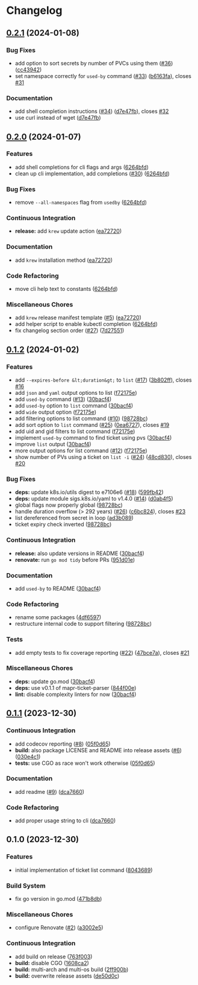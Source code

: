 # Changelog

## [0.2.1](https://github.com/nobbs/kubectl-mapr-ticket/compare/v0.2.0...v0.2.1) (2024-01-08)


### Bug Fixes

* add option to sort secrets by number of PVCs using them ([#36](https://github.com/nobbs/kubectl-mapr-ticket/issues/36)) ([cc43942](https://github.com/nobbs/kubectl-mapr-ticket/commit/cc439424f037a503b83a92985dc2cb4b436e9b8c))
* set namespace correctly for `used-by` command ([#33](https://github.com/nobbs/kubectl-mapr-ticket/issues/33)) ([b6163fa](https://github.com/nobbs/kubectl-mapr-ticket/commit/b6163fa064c274078ed4e171e0fa369191ed69c0)), closes [#31](https://github.com/nobbs/kubectl-mapr-ticket/issues/31)


### Documentation

* add shell completion instructions ([#34](https://github.com/nobbs/kubectl-mapr-ticket/issues/34)) ([d7e47fb](https://github.com/nobbs/kubectl-mapr-ticket/commit/d7e47fb7d4a0ab5ede5d32a937735e74dc146fb9)), closes [#32](https://github.com/nobbs/kubectl-mapr-ticket/issues/32)
* use curl instead of wget ([d7e47fb](https://github.com/nobbs/kubectl-mapr-ticket/commit/d7e47fb7d4a0ab5ede5d32a937735e74dc146fb9))

## [0.2.0](https://github.com/nobbs/kubectl-mapr-ticket/compare/v0.1.2...v0.2.0) (2024-01-07)


### Features

* add shell completions for cli flags and args ([6264bfd](https://github.com/nobbs/kubectl-mapr-ticket/commit/6264bfdd7a55ec228206d620073e97aa33f26a6a))
* clean up cli implementation, add completions ([#30](https://github.com/nobbs/kubectl-mapr-ticket/issues/30)) ([6264bfd](https://github.com/nobbs/kubectl-mapr-ticket/commit/6264bfdd7a55ec228206d620073e97aa33f26a6a))


### Bug Fixes

* remove `--all-namespaces` flag from `usedby` ([6264bfd](https://github.com/nobbs/kubectl-mapr-ticket/commit/6264bfdd7a55ec228206d620073e97aa33f26a6a))


### Continuous Integration

* **release:** add `krew` update action ([ea72720](https://github.com/nobbs/kubectl-mapr-ticket/commit/ea72720eec131e2b4fbf0f1654c65216c8c8487f))


### Documentation

* add `krew` installation method ([ea72720](https://github.com/nobbs/kubectl-mapr-ticket/commit/ea72720eec131e2b4fbf0f1654c65216c8c8487f))


### Code Refactoring

* move cli help text to constants ([6264bfd](https://github.com/nobbs/kubectl-mapr-ticket/commit/6264bfdd7a55ec228206d620073e97aa33f26a6a))


### Miscellaneous Chores

* add `krew` release manifest template ([#5](https://github.com/nobbs/kubectl-mapr-ticket/issues/5)) ([ea72720](https://github.com/nobbs/kubectl-mapr-ticket/commit/ea72720eec131e2b4fbf0f1654c65216c8c8487f))
* add helper script to enable kubectl completion ([6264bfd](https://github.com/nobbs/kubectl-mapr-ticket/commit/6264bfdd7a55ec228206d620073e97aa33f26a6a))
* fix changelog section order ([#27](https://github.com/nobbs/kubectl-mapr-ticket/issues/27)) ([7d27551](https://github.com/nobbs/kubectl-mapr-ticket/commit/7d275513fa83993c056eb5372685eab88dae0b23))

## [0.1.2](https://github.com/nobbs/kubectl-mapr-ticket/compare/v0.1.1...v0.1.2) (2024-01-02)


### Features

* add `--expires-before &lt;duration&gt;` to `list` ([#17](https://github.com/nobbs/kubectl-mapr-ticket/issues/17)) ([3b802ff](https://github.com/nobbs/kubectl-mapr-ticket/commit/3b802ffd5370c34c2df99ee4785b75c89489a685)), closes [#16](https://github.com/nobbs/kubectl-mapr-ticket/issues/16)
* add `json` and `yaml` output options to list ([f72175e](https://github.com/nobbs/kubectl-mapr-ticket/commit/f72175e98ac459a5985a9f8e27c6e9daad4456e6))
* add `used-by` command ([#13](https://github.com/nobbs/kubectl-mapr-ticket/issues/13)) ([30bacf4](https://github.com/nobbs/kubectl-mapr-ticket/commit/30bacf4f1997b46253060931b9749c18c3b20159))
* add `used-by` option to `list` command ([30bacf4](https://github.com/nobbs/kubectl-mapr-ticket/commit/30bacf4f1997b46253060931b9749c18c3b20159))
* add `wide` output option ([f72175e](https://github.com/nobbs/kubectl-mapr-ticket/commit/f72175e98ac459a5985a9f8e27c6e9daad4456e6))
* add filtering options to list command ([#10](https://github.com/nobbs/kubectl-mapr-ticket/issues/10)) ([98728bc](https://github.com/nobbs/kubectl-mapr-ticket/commit/98728bcfa2e0141d5976ff37c2c2560e447105db))
* add sort option to `list` command ([#25](https://github.com/nobbs/kubectl-mapr-ticket/issues/25)) ([0ea6727](https://github.com/nobbs/kubectl-mapr-ticket/commit/0ea672751a8d6e719624e522bcf2e8dc5401656e)), closes [#19](https://github.com/nobbs/kubectl-mapr-ticket/issues/19)
* add uid and gid filters to list command ([f72175e](https://github.com/nobbs/kubectl-mapr-ticket/commit/f72175e98ac459a5985a9f8e27c6e9daad4456e6))
* implement `used-by` command to find ticket using pvs ([30bacf4](https://github.com/nobbs/kubectl-mapr-ticket/commit/30bacf4f1997b46253060931b9749c18c3b20159))
* improve `list` output ([30bacf4](https://github.com/nobbs/kubectl-mapr-ticket/commit/30bacf4f1997b46253060931b9749c18c3b20159))
* more output options for list command ([#12](https://github.com/nobbs/kubectl-mapr-ticket/issues/12)) ([f72175e](https://github.com/nobbs/kubectl-mapr-ticket/commit/f72175e98ac459a5985a9f8e27c6e9daad4456e6))
* show number of PVs using a ticket on `list -i` ([#24](https://github.com/nobbs/kubectl-mapr-ticket/issues/24)) ([48cd830](https://github.com/nobbs/kubectl-mapr-ticket/commit/48cd83035fbe2071814efe22a63c79cbd445bf54)), closes [#20](https://github.com/nobbs/kubectl-mapr-ticket/issues/20)


### Bug Fixes

* **deps:** update k8s.io/utils digest to e7106e6 ([#18](https://github.com/nobbs/kubectl-mapr-ticket/issues/18)) ([599fb42](https://github.com/nobbs/kubectl-mapr-ticket/commit/599fb428be2e191e25a8e8ba679b1df37e3bc62b))
* **deps:** update module sigs.k8s.io/yaml to v1.4.0 ([#14](https://github.com/nobbs/kubectl-mapr-ticket/issues/14)) ([d0ab4f5](https://github.com/nobbs/kubectl-mapr-ticket/commit/d0ab4f56466ba5edde8b012817f2fc653ab14bf5))
* global flags now properly global ([98728bc](https://github.com/nobbs/kubectl-mapr-ticket/commit/98728bcfa2e0141d5976ff37c2c2560e447105db))
* handle duration overflow (&gt; 292 years) ([#26](https://github.com/nobbs/kubectl-mapr-ticket/issues/26)) ([c6bc824](https://github.com/nobbs/kubectl-mapr-ticket/commit/c6bc82469e04002964119c34d8358472c0675fdc)), closes [#23](https://github.com/nobbs/kubectl-mapr-ticket/issues/23)
* list dereferenced from secret in loop ([ad3b089](https://github.com/nobbs/kubectl-mapr-ticket/commit/ad3b08989c5116a8e186f013bbe7294d5017ec6d))
* ticket expiry check inverted ([98728bc](https://github.com/nobbs/kubectl-mapr-ticket/commit/98728bcfa2e0141d5976ff37c2c2560e447105db))


### Continuous Integration

* **release:** also update versions in README ([30bacf4](https://github.com/nobbs/kubectl-mapr-ticket/commit/30bacf4f1997b46253060931b9749c18c3b20159))
* **renovate:** run `go mod tidy` before PRs ([951d01e](https://github.com/nobbs/kubectl-mapr-ticket/commit/951d01e3c1f1b2e8dfc28d36857cc4e0dd6eb247))


### Documentation

* add `used-by` to README ([30bacf4](https://github.com/nobbs/kubectl-mapr-ticket/commit/30bacf4f1997b46253060931b9749c18c3b20159))


### Code Refactoring

* rename some packages ([4df6597](https://github.com/nobbs/kubectl-mapr-ticket/commit/4df65970b84fd12c69004912236d0a3bf3b9bd65))
* restructure internal code to support filtering ([98728bc](https://github.com/nobbs/kubectl-mapr-ticket/commit/98728bcfa2e0141d5976ff37c2c2560e447105db))


### Tests

* add empty tests to fix coverage reporting ([#22](https://github.com/nobbs/kubectl-mapr-ticket/issues/22)) ([47bce7a](https://github.com/nobbs/kubectl-mapr-ticket/commit/47bce7a39d83fba4ee4597f4eb1364c094478366)), closes [#21](https://github.com/nobbs/kubectl-mapr-ticket/issues/21)


### Miscellaneous Chores

* **deps:** update go.mod ([30bacf4](https://github.com/nobbs/kubectl-mapr-ticket/commit/30bacf4f1997b46253060931b9749c18c3b20159))
* **deps:** use v0.1.1 of mapr-ticket-parser ([844f00e](https://github.com/nobbs/kubectl-mapr-ticket/commit/844f00efb79f58588d5a4ff1a4af7043a3077990))
* **lint:** disable complexity linters for now ([30bacf4](https://github.com/nobbs/kubectl-mapr-ticket/commit/30bacf4f1997b46253060931b9749c18c3b20159))

## [0.1.1](https://github.com/nobbs/kubectl-mapr-ticket/compare/v0.1.0...v0.1.1) (2023-12-30)


### Continuous Integration

* add codecov reporting ([#8](https://github.com/nobbs/kubectl-mapr-ticket/issues/8)) ([05f0d65](https://github.com/nobbs/kubectl-mapr-ticket/commit/05f0d65a897637f85b496eb7ce7f8975b1295f7d))
* **build:** also package LICENSE and README into release assets ([#6](https://github.com/nobbs/kubectl-mapr-ticket/issues/6)) ([030e4c1](https://github.com/nobbs/kubectl-mapr-ticket/commit/030e4c1e9904b7d1bfbdddef188d0af96273e464))
* **tests:** use CGO as race won't work otherwise ([05f0d65](https://github.com/nobbs/kubectl-mapr-ticket/commit/05f0d65a897637f85b496eb7ce7f8975b1295f7d))


### Documentation

* add readme ([#9](https://github.com/nobbs/kubectl-mapr-ticket/issues/9)) ([dca7660](https://github.com/nobbs/kubectl-mapr-ticket/commit/dca766070bf207e97e4a4e51506723a0405b1cc7))


### Code Refactoring

* add proper usage string to cli ([dca7660](https://github.com/nobbs/kubectl-mapr-ticket/commit/dca766070bf207e97e4a4e51506723a0405b1cc7))

## 0.1.0 (2023-12-30)


### Features

* initial implementation of ticket list command ([8043689](https://github.com/nobbs/kubectl-mapr-ticket/commit/80436895cf07b160faf3ad6a3a4fda3999ec7425))


### Build System

* fix go version in go.mod ([471b8db](https://github.com/nobbs/kubectl-mapr-ticket/commit/471b8db26887563169542a822e7b2968e0248ba8))


### Miscellaneous Chores

* configure Renovate ([#2](https://github.com/nobbs/kubectl-mapr-ticket/issues/2)) ([a3002e5](https://github.com/nobbs/kubectl-mapr-ticket/commit/a3002e51e14a7819669532477322b88bfb6ffff8))


### Continuous Integration

* add build on release ([763f003](https://github.com/nobbs/kubectl-mapr-ticket/commit/763f00300cb484d4429d2d4f3bd982720ffbff38))
* **build:** disable CGO ([1608ca2](https://github.com/nobbs/kubectl-mapr-ticket/commit/1608ca2d3a2a8160d0726e5d4402b613bfd9c7fb))
* **build:** multi-arch and multi-os build ([2ff900b](https://github.com/nobbs/kubectl-mapr-ticket/commit/2ff900bfc99dad05e7fd1b3fae362a58ec2e6353))
* **build:** overwrite release assets ([de50d0c](https://github.com/nobbs/kubectl-mapr-ticket/commit/de50d0c88d977e612bc51e26121dfa9b0fc75781))
